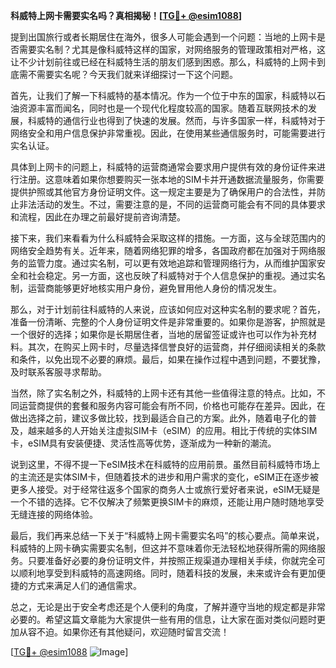 **科威特上网卡需要实名吗？真相揭秘！[[TG💪+ @esim1088](https://t.me/s/esim1088)]**

提到出国旅行或者长期居住在海外，很多人可能会遇到一个问题：当地的上网卡是否需要实名制？尤其是像科威特这样的国家，对网络服务的管理政策相对严格，这让不少计划前往或已经在科威特生活的朋友们感到困惑。那么，科威特的上网卡到底需不需要实名呢？今天我们就来详细探讨一下这个问题。

首先，让我们了解一下科威特的基本情况。作为一个位于中东的国家，科威特以石油资源丰富而闻名，同时也是一个现代化程度较高的国家。随着互联网技术的发展，科威特的通信行业也得到了快速的发展。然而，与许多国家一样，科威特对于网络安全和用户信息保护非常重视。因此，在使用某些通信服务时，可能需要进行实名认证。

具体到上网卡的问题上，科威特的运营商通常会要求用户提供有效的身份证件来进行注册。这意味着如果你想要购买一张本地的SIM卡并开通数据流量服务，你需要提供护照或其他官方身份证明文件。这一规定主要是为了确保用户的合法性，并防止非法活动的发生。不过，需要注意的是，不同的运营商可能会有不同的具体要求和流程，因此在办理之前最好提前咨询清楚。

接下来，我们来看看为什么科威特会采取这样的措施。一方面，这与全球范围内的网络安全趋势有关。近年来，随着网络犯罪的增多，各国政府都在加强对于网络服务的监管力度。通过实名制，可以更有效地追踪和管理网络行为，从而维护国家安全和社会稳定。另一方面，这也反映了科威特对于个人信息保护的重视。通过实名制，运营商能够更好地核实用户身份，避免冒用他人身份的情况发生。

那么，对于计划前往科威特的人来说，应该如何应对这种实名制的要求呢？首先，准备一份清晰、完整的个人身份证明文件是非常重要的。如果你是游客，护照就是一个很好的选择；如果你是长期居住者，当地的居留签证或许也可以作为补充材料。其次，在购买上网卡时，尽量选择信誉良好的运营商，并仔细阅读相关的条款和条件，以免出现不必要的麻烦。最后，如果在操作过程中遇到问题，不要犹豫，及时联系客服寻求帮助。

当然，除了实名制之外，科威特的上网卡还有其他一些值得注意的特点。比如，不同运营商提供的套餐和服务内容可能会有所不同，价格也可能存在差异。因此，在做出选择之前，建议多做比较，找到最适合自己的方案。此外，随着电子化的普及，越来越多的人开始关注虚拟SIM卡（eSIM）的应用。相比于传统的实体SIM卡，eSIM具有安装便捷、灵活性高等优势，逐渐成为一种新的潮流。

说到这里，不得不提一下eSIM技术在科威特的应用前景。虽然目前科威特市场上的主流还是实体SIM卡，但随着技术的进步和用户需求的变化，eSIM正在逐步被更多人接受。对于经常往返多个国家的商务人士或旅行爱好者来说，eSIM无疑是一个不错的选择。它不仅解决了频繁更换SIM卡的麻烦，还能让用户随时随地享受无缝连接的网络体验。

最后，我们再来总结一下关于“科威特上网卡需要实名吗”的核心要点。简单来说，科威特的上网卡确实需要实名制，但这并不意味着你无法轻松地获得所需的网络服务。只要准备好必要的身份证明文件，并按照正规渠道办理相关手续，你就完全可以顺利地享受到科威特的高速网络。同时，随着科技的发展，未来或许会有更加便捷的方式来满足人们的通信需求。

总之，无论是出于安全考虑还是个人便利的角度，了解并遵守当地的规定都是非常必要的。希望这篇文章能为大家提供一些有用的信息，让大家在面对类似问题时更加从容不迫。如果你还有其他疑问，欢迎随时留言交流！

[[TG💪+ @esim1088](https://t.me/s/esim1088) ![Image](https://i.postimg.cc/4NQfJmqS/Snipaste-2025-05-13-00-14-12.png)]